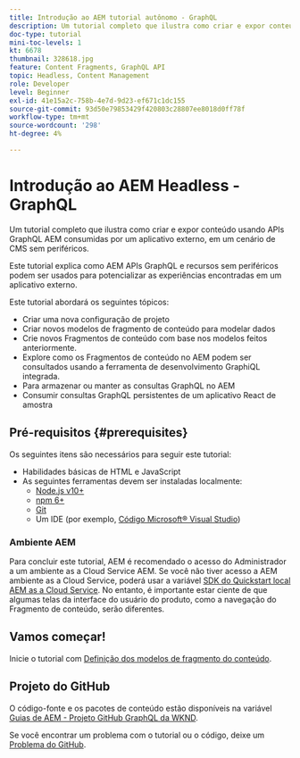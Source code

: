 ```yaml
---
title: Introdução ao AEM tutorial autônomo - GraphQL
description: Um tutorial completo que ilustra como criar e expor conteúdo usando APIs GraphQL AEM.
doc-type: tutorial
mini-toc-levels: 1
kt: 6678
thumbnail: 328618.jpg
feature: Content Fragments, GraphQL API
topic: Headless, Content Management
role: Developer
level: Beginner
exl-id: 41e15a2c-758b-4e7d-9d23-ef671c1dc155
source-git-commit: 93d50e79853429f420803c28807ee8018d0ff78f
workflow-type: tm+mt
source-wordcount: '298'
ht-degree: 4%

---
```


# Introdução ao AEM Headless - GraphQL

Um tutorial completo que ilustra como criar e expor conteúdo usando APIs GraphQL AEM consumidas por um aplicativo externo, em um cenário de CMS sem periféricos.

Este tutorial explica como AEM APIs GraphQL e recursos sem periféricos podem ser usados para potencializar as experiências encontradas em um aplicativo externo.

Este tutorial abordará os seguintes tópicos:

* Criar uma nova configuração de projeto
* Criar novos modelos de fragmento de conteúdo para modelar dados
* Crie novos Fragmentos de conteúdo com base nos modelos feitos anteriormente.
* Explore como os Fragmentos de conteúdo no AEM podem ser consultados usando a ferramenta de desenvolvimento GraphiQL integrada.
* Para armazenar ou manter as consultas GraphQL no AEM
* Consumir consultas GraphQL persistentes de um aplicativo React de amostra


## Pré-requisitos {#prerequisites}

Os seguintes itens são necessários para seguir este tutorial:

* Habilidades básicas de HTML e JavaScript
* As seguintes ferramentas devem ser instaladas localmente:
   * [Node.js v10+](https://nodejs.org/en/)
   * [npm 6+](https://www.npmjs.com/)
   * [Git](https://git-scm.com/)
   * Um IDE (por exemplo, [Código Microsoft® Visual Studio](https://code.visualstudio.com/))

### Ambiente AEM

Para concluir este tutorial, AEM é recomendado o acesso do Administrador a um ambiente as a Cloud Service AEM.  Se você não tiver acesso a AEM ambiente as a Cloud Service, poderá usar a variável [SDK do Quickstart local AEM as a Cloud Service](/help/cloud-service/local-development-environment/aem-runtime.md). No entanto, é importante estar ciente de que algumas telas da interface do usuário do produto, como a navegação do Fragmento de conteúdo, serão diferentes.

## Vamos começar!

Inicie o tutorial com [Definição dos modelos de fragmento do conteúdo](content-fragment-models.md).

## Projeto do GitHub

O código-fonte e os pacotes de conteúdo estão disponíveis na variável [Guias de AEM - Projeto GitHub GraphQL da WKND](https://github.com/adobe/aem-guides-wknd-graphql).

Se você encontrar um problema com o tutorial ou o código, deixe um [Problema do GitHub](https://github.com/adobe/aem-guides-wknd-graphql/issues).
